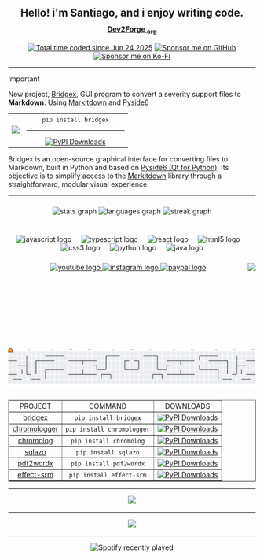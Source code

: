 <h2 align="center">Hello! i'm Santiago, and i enjoy writing code. <sub><small><a href="https://www.dev2forge.software/">Dev2Forge <sub>org</sub></a></small></sub></h2>

<div align="center">
  <a href="https://wakatime.com/@af6e3d3d-e2b5-480d-a492-1fbd9614f9c5"><img src="https://wakatime.com/badge/user/af6e3d3d-e2b5-480d-a492-1fbd9614f9c5.svg?style=for-the-badge" alt="Total time coded since Jun 24 2025" /></a>
  <a href="https://github.com/sponsors/tutosrive" target="_blank">
  <img src="https://img.shields.io/badge/Sponsor-%F0%9F%92%B2%20tutosrive-blue?style=for-the-badge&logo=github" alt="Sponsor me on GitHub">
</a>
  <a href="https://ko-fi.com/D1D61GNZR1" target="_blank">
  <img src="https://ko-fi.com/img/githubbutton_sm.svg" alt="Sponsor me on Ko-Fi">
</a>
</div>

---

> [!IMPORTANT]
> New project, [Bridgex](https://github.com/Dev2Forge/bridgex), GUI program to convert a severity support files to **Markdown**. Using [Markitdown](https://github.com/microsoft/markitdown) and [Pyside6](https://doc.qt.io/qtforpython-6/)

<table align="center">
  <tbody>
    <tr>
      <td align="center"><img width="150" src="https://cdn.jsdelivr.net/gh/tutosrive/images-projects-srm-trg@main/dev2forge/logos/bridgex-v0.1.0.webp"></td>
      <td width="200" align="center"><code>pip install bridgex</code><a href="https://pepy.tech/projects/bridgex"><hr><img src="https://static.pepy.tech/badge/bridgex" alt="PyPI Downloads"></a>
      </td>
    </tr>
  </tbody>
</table>

<p>Bridgex is an open-source graphical interface for converting files to Markdown, built in Python and based on <a href="https://doc.qt.io/qtforpython-6/" target="_blank">Pyside6 (Qt for Python)</a>. Its objective is to simplify access to the <a href="https://github.com/microsoft/markitdown" target="_blank">Markitdown</a> library through a straightforward, modular visual experience.</p>

---

###

<div align="center">
  <img src="https://github-readme-stats.vercel.app/api?username=tutosrive&hide_title=false&hide_rank=false&show_icons=true&include_all_commits=true&count_private=true&disable_animations=false&theme=dracula&locale=en&hide_border=false" height="150" alt="stats graph"  />
  <img src="https://github-readme-stats.vercel.app/api/top-langs?username=tutosrive&locale=en&hide_title=false&layout=compact&card_width=320&langs_count=9&theme=dracula&hide_border=false" height="150" alt="languages graph"  />
  <img src="https://streak-stats.demolab.com?user=tutosrive&locale=en&mode=daily&theme=dracula&hide_border=false&border_radius=5" height="150" alt="streak graph"  />
</div>

###

<br clear="both">

<div id="dev-icons" align="center">
  <img id="icon-js" src="https://cdn.jsdelivr.net/gh/devicons/devicon/icons/javascript/javascript-original.svg" height="30" alt="javascript logo"  />
  <img width="12" />
  <img id="icon-ts" src="https://cdn.jsdelivr.net/gh/devicons/devicon/icons/typescript/typescript-original.svg" height="30" alt="typescript logo"  />
  <img width="12" />
  <img id="icon-react" src="https://cdn.jsdelivr.net/gh/devicons/devicon/icons/react/react-original.svg" height="30" alt="react logo"  />
  <img width="12" />
  <img id="icon-html5" src="https://cdn.jsdelivr.net/gh/devicons/devicon/icons/html5/html5-original.svg" height="30" alt="html5 logo"  />
  <img width="12" />
  <img id="icon-css3" src="https://cdn.jsdelivr.net/gh/devicons/devicon/icons/css3/css3-original.svg" height="30" alt="css3 logo"  />
  <img width="12" />
  <img id="icon-python" src="https://cdn.jsdelivr.net/gh/devicons/devicon/icons/python/python-original.svg" height="30" alt="python logo"  />
  <img width="12" />
  <img id="icon-java" src="https://cdn.jsdelivr.net/gh/devicons/devicon/icons/java/java-original.svg" height="30" alt="java logo"  />
</div>

###

<img id="gif-right" align="right" height="150" src="https://media0.giphy.com/media/v1.Y2lkPTc5MGI3NjExM252bHg3c2FwMW42bnJsZDZpcHg2OHMybDJsZm8weHgweHNnMTh4cyZlcD12MV9pbnRlcm5hbF9naWZfYnlfaWQmY3Q9Zw/H03PuVdwREB21ANkLX/giphy.gif"  />

###

<div id="social-links" align="center">
  <a id="yt-link" href="https://www.youtube.com/@tutosrive" target="_blank">
    <img id="yt-img" src="https://img.shields.io/static/v1?message=Youtube&logo=youtube&label=&color=FF0000&logoColor=white&labelColor=&style=for-the-badge" height="35" alt="youtube logo"  />
  </a>
  <a id="ig-link" href="https://www.instagram.com/tutosrive/" target="_blank">
    <img id="ig-img" src="https://img.shields.io/static/v1?message=Instagram&logo=instagram&label=&color=E4405F&logoColor=white&labelColor=&style=for-the-badge" height="35" alt="instagram logo"  />
  </a>
  <a id="paypal-link" href="https://paypal.me/Santiago828572" target="_blank">
    <img id="paypal-img" src="https://img.shields.io/static/v1?message=PayPal&logo=paypal&label=&color=00457C&logoColor=white&labelColor=&style=for-the-badge" height="35" alt="paypal logo"  />
  </a>
</div>

###

<br clear="both" />

###

<picture id="pacman-graph">
  <source media="(prefers-color-scheme: dark)" srcset="https://raw.githubusercontent.com/tutosrive/tutosrive/output/pacman-contribution-graph-dark.svg">
  <source media="(prefers-color-scheme: light)" srcset="https://raw.githubusercontent.com/tutosrive/tutosrive/output/pacman-contribution-graph.svg">
  <img id="pacman-img" alt="pacman contribution graph" src="https://raw.githubusercontent.com/tutosrive/tutosrive/output/pacman-contribution-graph.svg">
</picture>

###

<div align="center">
  <!-- ID: (FEATURE) load it in a web... -->
  <table id="table-projects" style="width: 100%; text-align:center;" border>
    <thead width="100vw">
      <td>PROJECT</td>
      <td>COMMAND</td>
      <td>DOWNLOADS</td>
    </thead>
    <tbody>
      <!-- bridgex -->
      <tr id="bridgex-row">
        <td><a href="https://github.com/Dev2Forge/bridgex">bridgex</a></td>
        <td><code>pip install bridgex</code></td>
        <td><a href="https://pepy.tech/projects/bridgex"><img src="https://static.pepy.tech/badge/bridgex" alt="PyPI Downloads"></a></td>
      </tr>
      <!-- chromologger -->
      <tr id="chromologger-row">
        <td><a href="https://github.com/Dev2Forge/chromologger">chromologger</a></td>
        <td><code>pip install chromologger</code></td>
        <td><a href="https://pepy.tech/projects/chromologger"><img src="https://static.pepy.tech/badge/chromologger" alt="PyPI Downloads"></a></td>
      </tr>
      <!-- chromolog -->
      <tr id="chromolog-row">
        <td><a href="https://github.com/Dev2Forge/chromolog">chromolog</a></td>
        <td><code>pip install chromolog</code></td>
        <td><a href="https://pepy.tech/projects/chromolog"><img src="https://static.pepy.tech/badge/chromolog" alt="PyPI Downloads"></a></td>
      </tr>
      <!-- sqlazo -->
      <tr id="sqlazo-row">
        <td><a href="https://github.com/Dev2Forge/sqlazo">sqlazo</a></td>
        <td><code>pip install sqlazo</code></td>
        <td><a href="https://pepy.tech/projects/sqlazo"><img src="https://static.pepy.tech/badge/sqlazo" alt="PyPI Downloads"></a></td>
      </tr>
      <!-- pdf2wordx -->
      <tr id="pdf2wordx-row">
        <td><a href="https://github.com/Dev2Forge/pdf2wordx">pdf2wordx</a></td>
        <td><code>pip install pdf2wordx</code></td>
        <td><a href="https://pepy.tech/projects/pdf2wordx"><img src="https://static.pepy.tech/badge/pdf2wordx" alt="PyPI Downloads"></a></td>
      </tr>
      <!-- effect-srm -->
      <tr id="effect-srm-row">
        <td><a href="https://github.com/Dev2Forge/e-srm">effect-srm</a></td>
        <td><code>pip install effect-srm</code></td>
        <td><a href="https://pepy.tech/projects/effect-srm"><img src="https://static.pepy.tech/badge/effect-srm" alt="PyPI Downloads"></a></td>
      </tr>
    </tbody>
  </table>
</div>

---

<div align="center">
  <img src="https://github-profile-trophy.vercel.app/?username=tutosrive&theme=radical&no-frame=false&no-bg=false&margin-w=4"/>
</div>

---

<div align="center">
  <img src="https://quotes-github-readme.vercel.app/api?type=horizontal"/>
</div>

---

<div id="spotify-recently-played" align="center">
  <img src="https://spotify-recently-played-readme.vercel.app/api?user=31c32nlbglod6atf7gir36mguitm" alt="Spotify recently played" />
</div>

